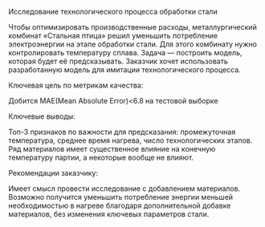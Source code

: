 Исследование технологического процесса обработки стали

Чтобы оптимизировать производственные расходы, металлургический комбинат «Стальная птица» решил уменьшить потребление электроэнергии на этапе обработки стали. Для этого комбинату нужно контролировать температуру сплава. Задача — построить модель, которая будет её предсказывать. Заказчик хочет использовать разработанную модель для имитации технологического процесса.

Ключевая цель по метрикам качества:

Добится MAE(Mean Absolute Error)<6.8 на тестовой выборке

Ключевые выводы:

Топ-3 признаков по важности для предсказания: промежуточная температура, среднее время нагрева, число технологических этапов. Ряд материалов имеет существенное влияние на конечную температуру партии, а некоторые вообще не влияют.

Рекомендации заказчику:

Имеет смысл провести исследование с добавлением материалов. Возможно получится уменьшить потребление энергии меньшей необходимостью в нагреве благодаря дополнительной добавке материалов, без изменения ключевых параметров стали.
